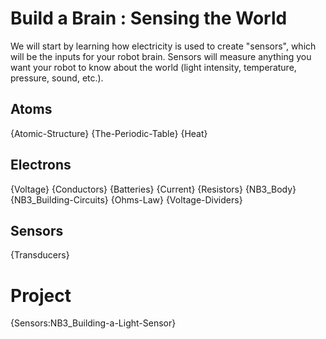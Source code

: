 # Build a Brain : Sensing the World
We will start by learning how electricity is used to create "sensors", which will be the inputs for your robot brain. Sensors will measure anything you want your robot to know about the world (light intensity, temperature, pressure, sound, etc.).

## Atoms
{Atomic-Structure}
{The-Periodic-Table}
{Heat}

## Electrons
{Voltage}
{Conductors}
{Batteries}
{Current}
{Resistors}
{NB3_Body}
{NB3_Building-Circuits}
{Ohms-Law}
{Voltage-Dividers}

## Sensors
{Transducers}

# Project
{Sensors:NB3_Building-a-Light-Sensor}
